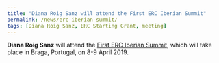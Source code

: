 ```yaml
---
title: "Diana Roig Sanz will attend the First ERC Iberian Summit"
permalink: /news/erc-iberian-summit/
tags: [Diana Roig Sanz, ERC Starting Grant, meeting]
---
```

**Diana Roig Sanz** will attend the [First ERC Iberian Summit](https://ercsummit.inl.int/), which will take place in Braga, Portugal, on 8-9 April 2019.

